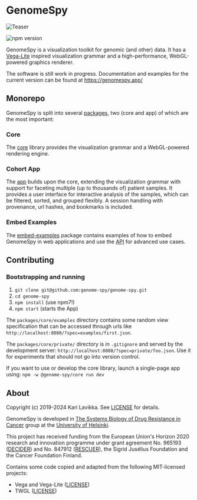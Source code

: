 # GenomeSpy

![Teaser](https://raw.githubusercontent.com/genome-spy/genome-spy/master/docs/img/teaser.png)

![npm version](https://img.shields.io/npm/v/@genome-spy/core)

GenomeSpy is a visualization toolkit for genomic (and other) data. It has a [Vega-Lite](https://vega.github.io/vega-lite/) inspired visualization grammar and a high-performance, WebGL-powered graphics renderer.

The software is still work in progress. Documentation and examples for the current version can be found at https://genomespy.app/

## Monorepo

GenomeSpy is split into several [packages](./packages/), two (core and app) of which are the most important:

### Core

The [core](./packages/core/) library provides the visualization grammar and a WebGL-powered rendering engine.

### Cohort App

The [app](./packages/app/) builds upon the core, extending the visualization grammar with support for faceting multiple (up to thousands of) patient samples. It provides a user interface for interactive analysis of the samples, which can be filtered, sorted, and grouped flexibly. A session handling with provenance, url hashes, and bookmarks is included.

### Embed Examples

The [embed-examples](./packages/embed-examples/) package contains examples of how to embed GenomeSpy in web applications and use the [API](https://genomespy.app/docs/api/) for advanced use cases.

## Contributing

### Bootstrapping and running

1. `git clone git@github.com:genome-spy/genome-spy.git`
2. `cd genome-spy`
3. `npm install` (use npm7!)
4. `npm start` (starts the App)

The `packages/core/examples` directory contains some random view specification that can be accessed through urls like `http://localhost:8080/?spec=examples/first.json`.

The `packages/core/private/` directory is in `.gitignore` and served by the development server: `http://localhost:8080/?spec=private/foo.json`. Use it for experiments that should not go into version control.

If you want to use or develop the core library, launch a single-page app using: `npm -w @genome-spy/core run dev`

## About

Copyright (c) 2019-2024 Kari Lavikka. See [LICENSE](LICENSE) for details.

GenomeSpy is developed in [The Systems Biology of Drug Resistance in
Cancer](https://www.helsinki.fi/en/researchgroups/systems-biology-of-drug-resistance-in-cancer)
group at the [University of Helsinki](https://www.helsinki.fi/en).

This project has received funding from the European Union's Horizon 2020
research and innovation programme under grant agreement No. 965193
([DECIDER](https://www.deciderproject.eu/)) and No. 847912
([RESCUER](https://www.rescuer.uio.no/)), the Sigrid Jusélius Foundation and
the Cancer Foundation Finland.

Contains some code copied and adapted from the following MIT-licensed projects:

- Vega and Vega-Lite ([LICENSE](https://github.com/vega/vega-lite/blob/master/LICENSE))
- TWGL ([LICENSE](https://github.com/greggman/twgl.js/blob/master/LICENSE.md))
